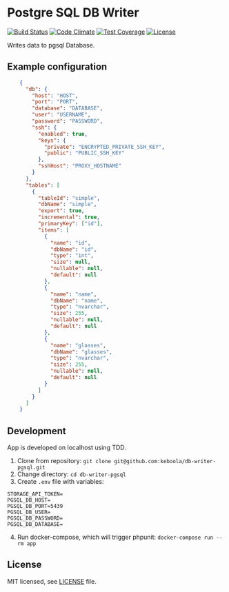 # Postgre SQL DB Writer

[![Build Status](https://travis-ci.com/keboola/db-writer-pgsql.svg?branch=master)](https://travis-ci.com/keboola/db-writer-pgsql)
[![Code Climate](https://codeclimate.com/github/keboola/db-writer-pgsql/badges/gpa.svg)](https://codeclimate.com/github/keboola/db-writer-pgsql)
[![Test Coverage](https://codeclimate.com/github/keboola/db-writer-pgsql/badges/coverage.svg)](https://codeclimate.com/github/keboola/db-writer-pgsql/coverage)
[![License](https://img.shields.io/badge/license-MIT-blue.svg)](https://github.com/keboola/db-writer-pgsql/blob/master/LICENSE.md)

Writes data to pgsql Database.

## Example configuration

```json
    {
      "db": {        
        "host": "HOST",
        "port": "PORT",
        "database": "DATABASE",
        "user": "USERNAME",
        "password": "PASSWORD",
        "ssh": {
          "enabled": true,
          "keys": {
            "private": "ENCRYPTED_PRIVATE_SSH_KEY",
            "public": "PUBLIC_SSH_KEY"
          },
          "sshHost": "PROXY_HOSTNAME"
        }
      },
      "tables": [
        {
          "tableId": "simple",
          "dbName": "simple",
          "export": true, 
          "incremental": true,
          "primaryKey": ["id"],
          "items": [
            {
              "name": "id",
              "dbName": "id",
              "type": "int",
              "size": null,
              "nullable": null,
              "default": null
            },
            {
              "name": "name",
              "dbName": "name",
              "type": "nvarchar",
              "size": 255,
              "nullable": null,
              "default": null
            },
            {
              "name": "glasses",
              "dbName": "glasses",
              "type": "nvarchar",
              "size": 255,
              "nullable": null,
              "default": null
            }
          ]                                
        }
      ]
    }
```

## Development

App is developed on localhost using TDD.

1. Clone from repository: `git clone git@github.com:keboola/db-writer-pgsql.git`
2. Change directory: `cd db-writer-pgsql`
3. Create `.env` file with variables:
```
STORAGE_API_TOKEN=
PGSQL_DB_HOST=
PGSQL_DB_PORT=5439
PGSQL_DB_USER=
PGSQL_DB_PASSWORD=
PGSQL_DB_DATABASE=
```
4. Run docker-compose, which will trigger phpunit: `docker-compose run --rm app`

## License

MIT licensed, see [LICENSE](./LICENSE) file.
